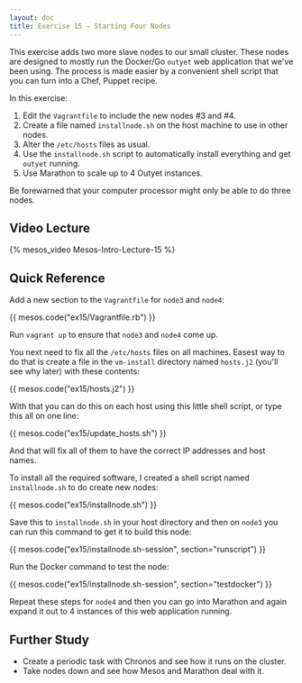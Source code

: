 ```yaml
---
layout: doc
title: Exercise 15 – Starting Four Nodes
---
```


This exercise adds two more slave nodes to our small
cluster.  These nodes are designed to mostly run the Docker/Go ``outyet``
web application that we've been using.  The process is made easier by a convenient
shell script that you can turn into a Chef, Puppet recipe.

In this exercise:

1. Edit the ``Vagrantfile`` to include the new nodes #3 and #4.
2. Create a file named ``installnode.sh`` on the host machine to use in other nodes.
3. Alter the ``/etc/hosts`` files as usual.
4. Use the ``installnode.sh`` script to automatically install everything and get ``outyet`` running.
5. Use Marathon to scale up to 4 Outyet instances.

Be forewarned that your computer processor might only be able to
do three nodes.


Video Lecture
-------------

{% mesos_video Mesos-Intro-Lecture-15 %}


Quick Reference
---------------

Add a new section to the ``Vagrantfile`` for ``node3`` and ``node4``:

{{ mesos.code("ex15/Vagrantfile.rb") }}

Run ``vagrant up`` to ensure that ``node3`` and ``node4`` come up.

You next need to fix all the ``/etc/hosts`` files on all machines.  Easest way to do that is create a
file in the ``vm-install`` directory named ``hosts.j2`` (you'll see why later) with these contents:

{{ mesos.code("ex15/hosts.j2") }}

With that you can do this on each host using this little shell script, or type this all on one line:

{{ mesos.code("ex15/update_hosts.sh") }}

And that will fix all of them to have the correct IP addresses and host names.

To install all the required software, I created a shell script named ``installnode.sh`` to do create new nodes:

{{ mesos.code("ex15/installnode.sh") }}

Save this to ``installnode.sh`` in your host directory and then on ``node3`` you can run this command to get it to build this node:

{{ mesos.code("ex15/installnode.sh-session", section="runscript") }}

Run the Docker command to test the node:

{{ mesos.code("ex15/installnode.sh-session", section="testdocker") }}

Repeat these steps for ``node4`` and then you can go into Marathon and again expand it out to 4 instances of this web application running.

Further Study
-------------

* Create a periodic task with Chronos and see how it runs on the cluster.
* Take nodes down and see how Mesos and Marathon deal with it.


